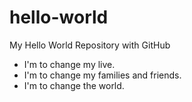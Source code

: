 # hello-world
My Hello World Repository with GitHub
* I'm to change my live.
* I'm to change my families and friends.
* I'm to change the world.
